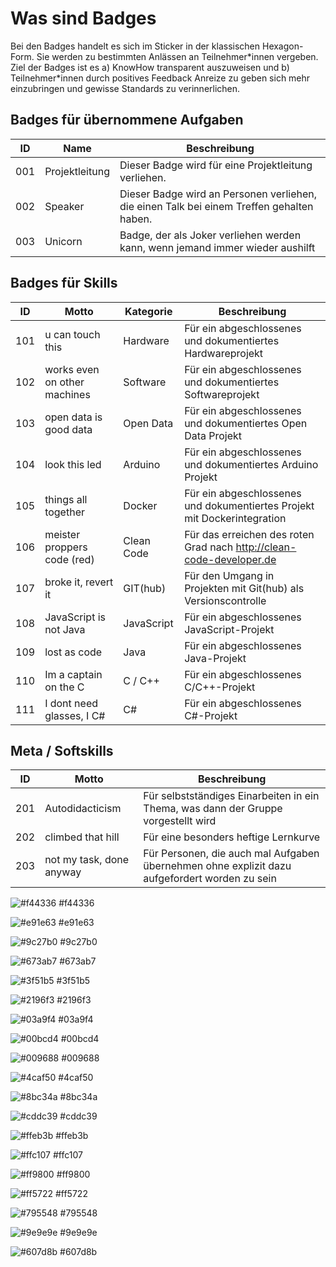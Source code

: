 # Was sind Badges

Bei den Badges handelt es sich im Sticker in der klassischen Hexagon-Form. Sie werden zu bestimmten Anlässen an Teilnehmer\*innen vergeben.
Ziel der Badges ist es a) KnowHow transparent auszuweisen und b) Teilnehmer\*innen durch positives Feedback Anreize 
zu geben sich mehr einzubringen und gewisse Standards zu verinnerlichen.

## Badges für übernommene Aufgaben
ID  | Name                          | Beschreibung
----|-------------------------------|----------------------------------------------------------------------------------------------
001 | Projektleitung                | Dieser Badge wird für eine Projektleitung verliehen.
002 | Speaker                       | Dieser Badge wird an Personen verliehen, die einen Talk bei einem Treffen gehalten haben.
003 | Unicorn                       | Badge, der als Joker verliehen werden kann, wenn jemand immer wieder aushilft

## Badges für Skills
ID  | Motto                         | Kategorie   | Beschreibung
----|-------------------------------|-------------|----------------------------------------------------------------------------------
101 | u can touch this              | Hardware    | Für ein abgeschlossenes und dokumentiertes Hardwareprojekt
102 | works even on other machines  | Software    | Für ein abgeschlossenes und dokumentiertes Softwareprojekt
103 | open data is good data        | Open Data   | Für ein abgeschlossenes und dokumentiertes Open Data Projekt
104 | look this led                 | Arduino     | Für ein abgeschlossenes und dokumentiertes Arduino Projekt 
105 | things all together           | Docker      | Für ein abgeschlossenes und dokumentiertes Projekt mit Dockerintegration 
106 | meister proppers code (red)   | Clean Code  | Für das erreichen des roten Grad nach http://clean-code-developer.de
107 | broke it, revert it           | GIT(hub)    | Für den Umgang in Projekten mit Git(hub) als Versionscontrolle
108 | JavaScript is not Java        | JavaScript  | Für ein abgeschlossenes JavaScript-Projekt
109 | lost as code                  | Java        | Für ein abgeschlossenes Java-Projekt
110 | Im a captain on the C         | C / C++     | Für ein abgeschlossenes C/C++-Projekt
111 | I dont need glasses, I C#     | C#          | Für ein abgeschlossenes C#-Projekt

 
## Meta / Softskills
ID  | Motto                         | Beschreibung
----|-------------------------------|----------------------------------------------------------------------------------------------
201 | Autodidacticism               | Für selbstständiges Einarbeiten in ein Thema, was dann der Gruppe vorgestellt wird
202 | climbed that hill             | Für eine besonders heftige Lernkurve
203 | not my task, done anyway      | Für Personen, die auch mal Aufgaben übernehmen ohne explizit dazu aufgefordert worden zu sein




![#f44336](https://placehold.it/15/f44336/000000?text=+)	#f44336

![#e91e63](https://placehold.it/15/e91e63/000000?text=+)	#e91e63

![#9c27b0](https://placehold.it/15/9c27b0/000000?text=+)	#9c27b0

![#673ab7](https://placehold.it/15/673ab7/000000?text=+)	#673ab7

![#3f51b5](https://placehold.it/15/3f51b5/000000?text=+)	#3f51b5

![#2196f3](https://placehold.it/15/2196f3/000000?text=+)	#2196f3

![#03a9f4](https://placehold.it/15/03a9f4/000000?text=+)	#03a9f4

![#00bcd4](https://placehold.it/15/00bcd4/000000?text=+)	#00bcd4

![#009688](https://placehold.it/15/009688/000000?text=+)	#009688

![#4caf50](https://placehold.it/15/4caf50/000000?text=+)	#4caf50

![#8bc34a](https://placehold.it/15/8bc34a/000000?text=+)	#8bc34a

![#cddc39](https://placehold.it/15/cddc39/000000?text=+)	#cddc39

![#ffeb3b](https://placehold.it/15/ffeb3b/000000?text=+)	#ffeb3b

![#ffc107](https://placehold.it/15/ffc107/000000?text=+)	#ffc107

![#ff9800](https://placehold.it/15/ff9800/000000?text=+)	#ff9800

![#ff5722](https://placehold.it/15/ff5722/000000?text=+)	#ff5722

![#795548](https://placehold.it/15/795548/000000?text=+)	#795548

![#9e9e9e](https://placehold.it/15/9e9e9e/000000?text=+)	#9e9e9e

![#607d8b](https://placehold.it/15/607d8b/000000?text=+)	#607d8b
